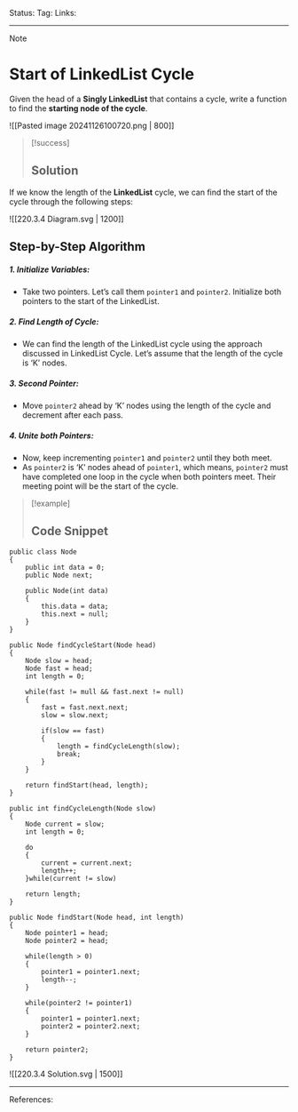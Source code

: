 Status: 
Tag:
Links:

---
> [!note] 
>  # Start of LinkedList Cycle

Given the head of a **Singly LinkedList** that contains a cycle, write a function to find the **starting node of the cycle**.

![[Pasted image 20241126100720.png | 800]]


> [!success] 
> ## Solution 

If we know the length of the **LinkedList** cycle, we can find the start of the cycle through the following steps:


![[220.3.4 Diagram.svg | 1200]]


## Step-by-Step Algorithm

##### 1. Initialize Variables:

   - Take two pointers. Let’s call them `pointer1` and `pointer2`. Initialize both pointers to the start of the LinkedList.

##### 2. Find Length of Cycle:

   - We can find the length of the LinkedList cycle using the approach discussed in LinkedList Cycle. Let’s assume that the length of the cycle is ‘K’ nodes.

##### 3. Second Pointer:

   - Move `pointer2` ahead by ‘K’ nodes using the length of the cycle and decrement after each pass.

##### 4. Unite both Pointers:

   - Now, keep incrementing `pointer1` and `pointer2` until they both meet. 
   - As `pointer2` is ‘K’ nodes ahead of `pointer1`, which means, `pointer2` must have completed one loop in the cycle when both pointers meet. Their meeting point will be the start of the cycle.


> [!example] 
>  ## Code Snippet

``` run-csharp
public class Node
{
	public int data = 0;
	public Node next;
	
	public Node(int data)
	{
		this.data = data;
		this.next = null;
	}
}
```

``` run-csharp
public Node findCycleStart(Node head)
{
	Node slow = head;
	Node fast = head;
	int length = 0;
	
	while(fast != mull && fast.next != null)
	{
		fast = fast.next.next;
		slow = slow.next;
		
		if(slow == fast)
		{
			length = findCycleLength(slow);
			break; 
		}
	}
	
	return findStart(head, length);
}
```

``` run-csharp
public int findCycleLength(Node slow)
{
	Node current = slow;
	int length = 0;
	
	do
	{
		current = current.next;
		length++;
	}while(current != slow)
	
	return length;
}
```

``` run-csharp
public Node findStart(Node head, int length)
{
	Node pointer1 = head;
	Node pointer2 = head;
	
	while(length > 0)
	{
		pointer1 = pointer1.next;
		length--;
	}
	
	while(pointer2 != pointer1)
	{
		pointer1 = pointer1.next;
		pointer2 = pointer2.next;
	}
	
	return pointer2;
}
```

![[220.3.4 Solution.svg | 1500]]














---
References: